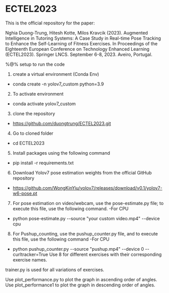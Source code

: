 # ECTEL2023

This is the official repository for the paper:

Nghia Duong-Trung, Hitesh Kotte, Milos Kravcik (2023). Augmented Intelligence in Tutoring Systems: A Case Study in Real-time Pose Tracking to Enhance the Self-Learning of Fitness Exercises. In Proceedings of the Eighteenth European Conference on Technology Enhanced Learning (ECTEL2023). Springer LNCS.  September 6-8, 2023. Aveiro, Portugal.

%@% setup to run the code
1. create a virtual environment (Conda Env)
  * conda create -n yolov7_custom python=3.9
2. To activate environment 
  * conda activate yolov7_custom 
3. clone the repository
  * https://github.com/duongtrung/ECTEL2023.git
4. Go to cloned folder
  * cd ECTEL2023
5. Install packages using the following command
  * pip install -r requirements.txt
6. Download Yolov7 pose estimation weights from the official GitHub repository 
  * https://github.com/WongKinYiu/yolov7/releases/download/v0.1/yolov7-w6-pose.pt
7. For pose estimation on video/webcam, use the pose-estimate.py file; to execute this file, use the following command.
-For CPU
  * python pose-estimate.py --source "your custom video.mp4" --device cpu
8. For Pushup_counting, use the pushup_counter.py file, and to execute this file, use the following command
-For CPU
  * python pushup_counter.py --source "pushup.mp4" --device 0 --curltracker=True
Use 8 for different exercises with their corresponding exercise names.

trainer.py is used for all variations of exercises.

Use plot_performance.py to plot the graph in ascending order of angles.
Use plot_performance1 to plot the graph in descending order of angles.
